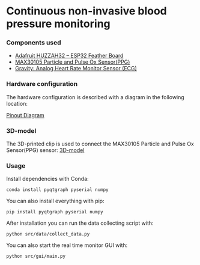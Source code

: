 # Continuous non-invasive blood pressure monitoring

### Components used

- [Adafruit HUZZAH32 – ESP32 Feather Board](https://www.adafruit.com/product/3405)
- [MAX30105 Particle and Pulse Ox Sensor(PPG)](https://www.sparkfun.com/products/16474)
- [Gravity: Analog Heart Rate Monitor Sensor (ECG)](https://www.dfrobot.com/product-1510.html)

### Hardware configuration
The hardware configuration is described with a diagram in the following location:

[Pinout Diagram](https://github.com/emilnuutinen/capstone/blob/master/arduino/ptt-esp32/pinout-diagram.jpg)

### 3D-model
The 3D-printed clip is used to connect the MAX30105 Particle and Pulse Ox Sensor(PPG) sensor:
[3D-model](https://github.com/emilnuutinen/capstone/tree/master/3D-model)  

### Usage

Install dependencies with Conda:

```
conda install pyqtgraph pyserial numpy 
```

You can also install everything with pip:

```
pip install pyqtgraph pyserial numpy 
```

After installation you can run the data collecting script with:

```
python src/data/collect_data.py
```

You can also start the real time monitor GUI with:

```
python src/gui/main.py
```


